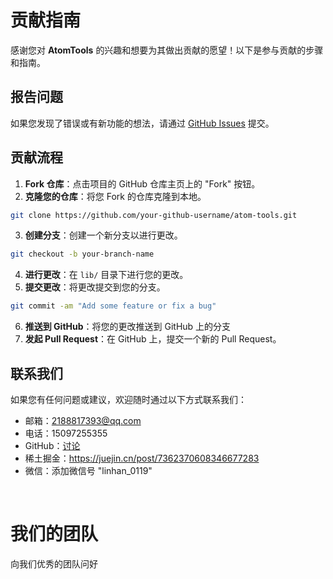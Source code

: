 # 贡献指南

感谢您对 **AtomTools** 的兴趣和想要为其做出贡献的愿望！以下是参与贡献的步骤和指南。

## 报告问题

如果您发现了错误或有新功能的想法，请通过 [GitHub Issues](https://github.com/LinHanlove/atom-tools/issues) 提交。

## 贡献流程

1. **Fork 仓库**：点击项目的 GitHub 仓库主页上的 "Fork" 按钮。
2. **克隆您的仓库**：将您 Fork 的仓库克隆到本地。

```bash
git clone https://github.com/your-github-username/atom-tools.git
```

3. **创建分支**：创建一个新分支以进行更改。

```bash
git checkout -b your-branch-name
```

4. **进行更改**：在 `lib/` 目录下进行您的更改。
5. **提交更改**：将更改提交到您的分支。

```bash
git commit -am "Add some feature or fix a bug"
```

6. **推送到 GitHub**：将您的更改推送到 GitHub 上的分支
7. **发起 Pull Request**：在 GitHub 上，提交一个新的 Pull Request。

## 联系我们

如果您有任何问题或建议，欢迎随时通过以下方式联系我们：

- 邮箱：2188817393@qq.com
- 电话：15097255355
- GitHub：[讨论](https://github.com/LinHanlove/atom-tools/discussions)
- 稀土掘金：https://juejin.cn/post/7362370608346677283
- 微信：添加微信号 "linhan_0119"

<br/>

# 我们的团队

向我们优秀的团队问好

<VPTeamMembers size="small" :members="members" />

<script setup>
import { VPTeamMembers } from 'vitepress/theme'

const members = [
  {
    avatar: '/image/creator.jpg',
    name: 'Lin Han',
    title: 'Creator',
    links: [
      { icon: 'github', link: 'https://github.com/LinHanlove' },
    ]
  },
]
</script>
